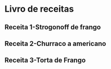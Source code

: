 # Livro de receitas





## Receita 1-Strogonoff de frango
## Receita 2-Churraco a americano
## Receita 3-Torta de Frango





